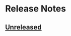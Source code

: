 # Release Notes

## [Unreleased](https://github.com/ixocreate/validation-package/compare/0.1.0...develop)
